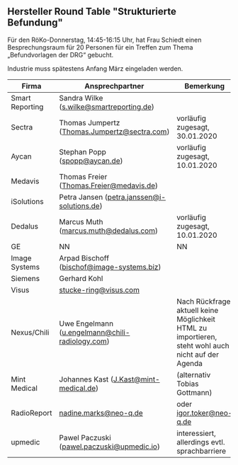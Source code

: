 ## Hersteller Round Table "Strukturierte Befundung"

Für den RöKo-Donnerstag, 14:45-16:15 Uhr, hat Frau Schiedt einen Besprechungsraum für 20 Personen für ein Treffen zum Thema „Befundvorlagen der DRG“ gebucht.

Industrie muss spätestens Anfang März eingeladen werden.

Firma | Ansprechpartner | Bemerkung
------------ | ------------- | -------------
Smart Reporting | Sandra Wilke (s.wilke@smartreporting.de) |
Sectra | Thomas Jumpertz (Thomas.Jumpertz@sectra.com) | vorläufig zugesagt, 30.01.2020
Aycan | Stephan Popp (spopp@aycan.de) | vorläufig zugesagt, 10.01.2020
Medavis | Thomas Freier (Thomas.Freier@medavis.de) |
iSolutions | Petra Jansen (petra.janssen@i-solutions.de) |
Dedalus | Marcus Muth (marcus.muth@dedalus.com) | vorläufig zugesagt, 10.01.2020
GE | NN | NN
Image Systems | Arpad Bischoff (bischof@image-systems.biz) |
Siemens | Gerhard Kohl |
Visus | stucke-ring@visus.com |
Nexus/Chili | Uwe Engelmann (u.engelmann@chili-radiology.com) | Nach Rückfrage, aktuell keine Möglichkeit HTML zu importieren, steht wohl auch  nicht auf der Agenda
Mint Medical | Johannes Kast (J.Kast@mint-medical.de) | (alternativ Tobias Gottmann)
RadioReport | nadine.marks@neo-q.de | oder igor.toker@neo-q.de
upmedic | Pawel Paczuski (pawel.paczuski@upmedic.io) | interessiert, allerdings evtl. sprachbarriere